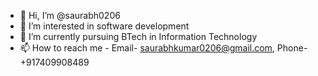 - 👋 Hi, I’m @saurabh0206
- 👀 I’m interested in software development
- 🌱 I’m currently pursuing BTech in Information Technology
- 📫 How to reach me - Email- saurabhkumar0206@gmail.com, Phone- +917409908489

<!---
saurabh0206/saurabh0206 is a ✨ special ✨ repository because its `README.md` (this file) appears on your GitHub profile.
You can click the Preview link to take a look at your changes.
--->
